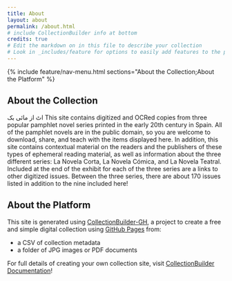 ```yaml
---
title: About
layout: about
permalink: /about.html
# include CollectionBuilder info at bottom
credits: true
# Edit the markdown on in this file to describe your collection
# Look in _includes/feature for options to easily add features to the page
---
```


{% include feature/nav-menu.html sections="About the Collection;About the Platform" %}

## About the Collection
اٹ از مائی بک
This site contains digitized and OCRed copies from three popular pamphlet novel series printed in the early 20th century in Spain. All of the pamphlet novels are in the public domain, so you are welcome to download, share, and teach with the items displayed here.
In addition, this site contains contextual material on the readers and the publishers of these types of ephemeral reading material, as well as information about the three different series: La Novela Corta, La Novela Cómica, and La Novela Teatral. Included at the end of the exhibit for each of the three series are a links to other digitized issues. Between the three series, there are about 170 issues listed in addition to the nine included here!

## About the Platform

This site is generated using [CollectionBuilder-GH](https://collectionbuilding.github.io/gh/), a project to create a free and simple digital collection using [GitHub Pages](https://pages.github.com/) from: 

- a CSV of collection metadata
- a folder of JPG images or PDF documents

For full details of creating your own collection site, visit [CollectionBuilder Documentation](https://collectionbuilder.github.io/cb-docs/)!


